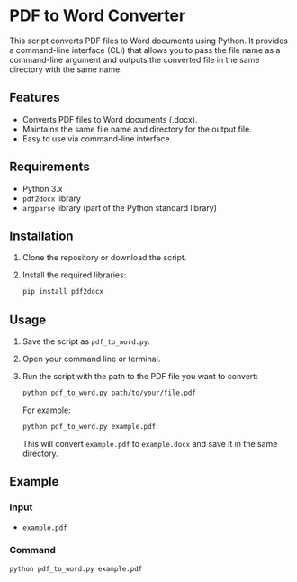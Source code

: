 # PDF to Word Converter

This script converts PDF files to Word documents using Python. It provides a command-line interface (CLI) that allows you to pass the file name as a command-line argument and outputs the converted file in the same directory with the same name.

## Features

- Converts PDF files to Word documents (.docx).
- Maintains the same file name and directory for the output file.
- Easy to use via command-line interface.

## Requirements

- Python 3.x
- `pdf2docx` library
- `argparse` library (part of the Python standard library)

## Installation

1. Clone the repository or download the script.

2. Install the required libraries:

    ```bash
    pip install pdf2docx
    ```

## Usage

1. Save the script as `pdf_to_word.py`.

2. Open your command line or terminal.

3. Run the script with the path to the PDF file you want to convert:

    ```bash
    python pdf_to_word.py path/to/your/file.pdf
    ```

   For example:

    ```bash
    python pdf_to_word.py example.pdf
    ```

   This will convert `example.pdf` to `example.docx` and save it in the same directory.

## Example

### Input

- `example.pdf`

### Command

```bash
python pdf_to_word.py example.pdf
